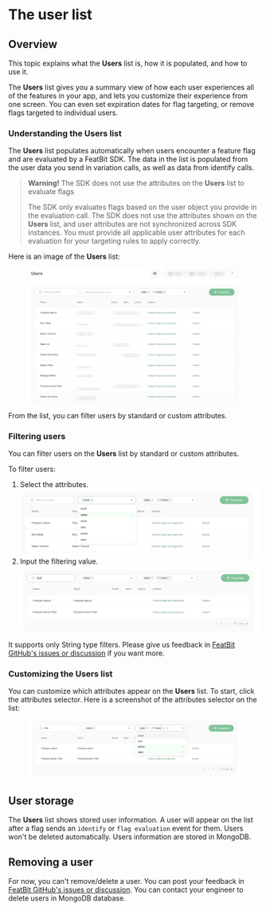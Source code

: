 # The user list

## Overview <a href="#overview" id="overview"></a>

This topic explains what the **Users** list is, how it is populated, and how to use it.

The **Users** list gives you a summary view of how each user experiences all of the features in your app, and lets you customize their experience from one screen. You can even set expiration dates for flag targeting, or remove flags targeted to individual users.

### Understanding the Users list <a href="#understanding-the-users-list" id="understanding-the-users-list"></a>

The **Users** list populates automatically when users encounter a feature flag and are evaluated by a FeatBit SDK. The data in the list is populated from the user data you send in variation calls, as well as data from identify calls. 

> **Warning!** The SDK does not use the attributes on the **Users** list to evaluate flags
>
> The SDK only evaluates flags based on the user object you provide in the evaluation call. The SDK does not use the attributes shown on the **Users** list, and user attributes are not synchronized across SDK instances. You must provide all applicable user attributes for each evaluation for your targeting rules to apply correctly.&#x20;

Here is an image of the **Users** list:

<figure><img src="../../.gitbook/assets/image (83).png" alt=""><figcaption></figcaption></figure>

From the list, you can filter users by standard or custom attributes.&#x20;

### Filtering users <a href="#filtering-users" id="filtering-users"></a>

You can filter users on the **Users** list by standard or custom attributes.

To filter users:

1. Select the attributes.\
   ![](<../../.gitbook/assets/image (103).png>)
2. Input the filtering value.\
   ![](<../../.gitbook/assets/image (23).png>)

It supports only String type filters. Please give us feedback in [FeatBit GitHub's issues or discussion](https://github.com/featbit/featbit) if you want more.

### Customizing the Users list <a href="#customizing-the-users-list" id="customizing-the-users-list"></a>

You can customize which attributes appear on the **Users** list. To start, click the attributes selector. Here is a screenshot of the attributes selector on the list:

<figure><img src="../../.gitbook/assets/image (234).png" alt=""><figcaption></figcaption></figure>

## User storage <a href="#user-storage" id="user-storage"></a>

The **Users** list shows stored user information. A user will appear on the list after a flag sends an `identify` or `flag evaluation` event for them. Users won't be deleted automatically. Users information are stored in MongoDB.&#x20;

## Removing a user <a href="#removing-a-user" id="removing-a-user"></a>

For now, you can't remove/delete a user. You can post your feedback in [FeatBit GitHub's issues or discussion](https://github.com/featbit/featbit). You can contact your engineer to delete users in MongoDB database.
